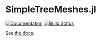 # SimpleTreeMeshes.jl

[![Documentation](https://img.shields.io/badge/docs-main-blue.svg)](https://psanan.github.io/SimpleTreeMeshes.jl/)
[![Build Status](https://github.com/psanan/SimpleTreeMeshes.jl/workflows/CI/badge.svg)](https://github.com/psanan/SimpleTreeMeshes.jl/actions)

See [the docs](https://psanan.github.io/SimpleTreeMeshes.jl/).
